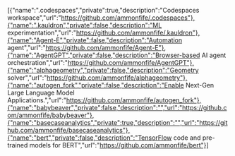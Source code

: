 [{"name":".codespaces","private":true,"description":"Codespaces workspace","url":"https://github.com/ammonfife/.codespaces"},{"name":".kauldron","private":false,"description":"ML experimentation","url":"https://github.com/ammonfife/.kauldron"},{"name":"Agent-E","private":false,"description":"Automation agent","url":"https://github.com/ammonfife/Agent-E"},{"name":"AgentGPT","private":false,"description":"Browser-based AI agent orchestration","url":"https://github.com/ammonfife/AgentGPT"},{"name":"alphageometry","private":false,"description":"Geometry solver","url":"https://github.com/ammonfife/alphageometry"},{"name":"autogen_fork","private":false,"description":"Enable Next-Gen Large Language Model Applications.","url":"https://github.com/ammonfife/autogen_fork"},{"name":"babybeaver","private":false,"description":"","url":"https://github.com/ammonfife/babybeaver"},{"name":"basecaseanalytics","private":true,"description":"","url":"https://github.com/ammonfife/basecaseanalytics"},{"name":"bert","private":false,"description":"TensorFlow code and pre-trained models for BERT","url":"https://github.com/ammonfife/bert"}]